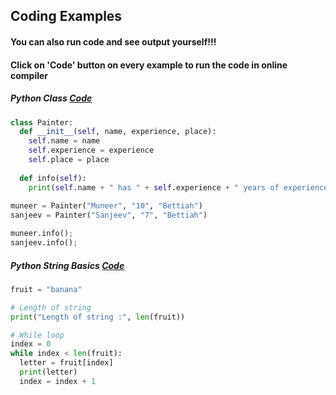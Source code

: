 ## Coding Examples

#### You can also run code and see output yourself!!!   
#### Click on 'Code' button on every example to run the code in online compiler

##### Python Class [Code](https://onecompiler.com/python/3y7h2hufs)  
```python
class Painter:
  def __init__(self, name, experience, place):
    self.name = name
    self.experience = experience
    self.place = place
    
  def info(self):
    print(self.name + " has " + self.experience + " years of experience and lives in " + self.place)
    
muneer = Painter("Muneer", "10", "Bettiah")
sanjeev = Painter("Sanjeev", "7", "Bettiah")

muneer.info();
sanjeev.info();
```

##### Python String Basics [Code](https://onecompiler.com/python/3y7c5jc9q)
```python
fruit = "banana"

# Length of string
print("Length of string :", len(fruit))

# While loop
index = 0
while index < len(fruit):
  letter = fruit[index]
  print(letter)
  index = index + 1

```